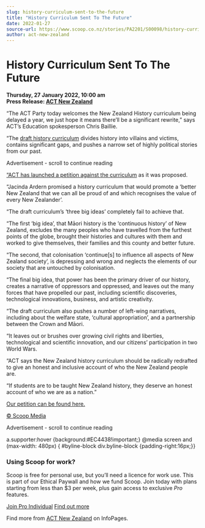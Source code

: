 ```yaml
---
slug: history-curriculum-sent-to-the-future
title: "History Curriculum Sent To The Future"
date: 2022-01-27
source-url: https://www.scoop.co.nz/stories/PA2201/S00098/history-curriculum-sent-to-the-future.htm
author: act-new-zealand
---
```

History Curriculum Sent To The Future
=====================================

**Thursday, 27 January 2022, 10:00 am**  
**Press Release: [ACT New Zealand](https://info.scoop.co.nz/ACT_New_Zealand)**

“The ACT Party today welcomes the New Zealand History curriculum being delayed a year, we just hope it means there’ll be a significant rewrite,” says ACT’s Education spokesperson Chris Baillie.

“The [draft history curricu](https://www.act.org.nz/r?u=jqzSupZhMn3ILrvC9Pj_PJfbOVIhhjLMSqOKHID-Ohe7MEipwSq86DnmzLDZeM_kUbq_uFfvoVDk0kqptR-scl3r_JvzYDAuPsVMVF4KwBu-2b_0Is2BbFs_hA69-KpRzNjW-gQKzHkOOhS3mdQdP7lSThJXYDx5cQ3QK3ogfpjS_Xs8hvkFNFgToxVLl6ysdBTXkXx6Tlmu26sbdhXWiTG2hfHXCJkFs1DbZbervW1CfBfQJM4aeFdfgx7kMa33JBGJ0w2nDskEmhYuzaz1SRzkUD1Q3LNuDJNRMVSM1FiEvwko8yi_j7yFgXQMDAGqgfYIrLNEgSfcyCdGeCXvFPc233uJWOUrscRVsFjGhmAiDj3hJ-5bxUt7S_5N-ZxsY5Q_QO93HAPQuvEROLWDGujpDErl55FqQIKT1DyEtHekkcGxPulcnOUA_p12or_xpkatTLTXUQUxlWcxywq23mrR88ADuHdq55oWTQsUnntWU2mRcHT9_Fg2Xg27uYgEEj0zb_KFp6DSk_PaUdH56ZhZDO2crj6lMgbQVXFmoHxBlFNL2M6ldQuzJLWO_-wFAxIR7Jb9yy4VWbhDIJ7EdLPmSSGLOV_9MH9APhJgwrbju4s02ddjfxqeC8vVy_rYKL0jFNcX97Xz7Dq9bfatpmAQCczVN2hQAMvneBnpDIQUsiWMF9U9yymjoYO6hFZb109RxHt3JX_kEJx7a9gaqkrbTiyLznWia1RwhoUq62CAmcGXhvpdSK74TlcBTe3Xt63krytvnjBsSZx8MHWUQ6UUtHCaoYCX1h6yswgOSwAlJXJsZ9RA5fxW_Bhdu5FuZiGkFu4zP9EHO1AUvmFLwP08Fs6xvzPZGnTq1OBUGJNRCckXDTfqiBwft4MzRHVDR5Isg9_bSoTtTZOygNQo5S6Eq0x-vK1QYaQHGbpL3ALRleHORqxQAKgztgWRJjC_y_NpPdXBivDzfh2cFVtfUyCueyFMCb4zzqlFbvh7_yU&e=752ed10e9ed7db3a7867d6b86ebadc6c&utm_source=actnz&utm_medium=email&utm_campaign=history_curriculum_sent_t&n=2)[lum](https://www.act.org.nz/r?u=jqzSupZhMn3ILrvC9Pj_PJfbOVIhhjLMSqOKHID-Ohe7MEipwSq86DnmzLDZeM_kUbq_uFfvoVDk0kqptR-scl3r_JvzYDAuPsVMVF4KwBu-2b_0Is2BbFs_hA69-KpRzNjW-gQKzHkOOhS3mdQdP7lSThJXYDx5cQ3QK3ogfpjS_Xs8hvkFNFgToxVLl6ysdBTXkXx6Tlmu26sbdhXWiTG2hfHXCJkFs1DbZbervW1CfBfQJM4aeFdfgx7kMa33JBGJ0w2nDskEmhYuzaz1SRzkUD1Q3LNuDJNRMVSM1FiEvwko8yi_j7yFgXQMDAGqgfYIrLNEgSfcyCdGeCXvFPc233uJWOUrscRVsFjGhmAiDj3hJ-5bxUt7S_5N-ZxsY5Q_QO93HAPQuvEROLWDGujpDErl55FqQIKT1DyEtHekkcGxPulcnOUA_p12or_xpkatTLTXUQUxlWcxywq23mrR88ADuHdq55oWTQsUnntWU2mRcHT9_Fg2Xg27uYgEEj0zb_KFp6DSk_PaUdH56ZhZDO2crj6lMgbQVXFmoHxBlFNL2M6ldQuzJLWO_-wFAxIR7Jb9yy4VWbhDIJ7EdLPmSSGLOV_9MH9APhJgwrbju4s02ddjfxqeC8vVy_rYKL0jFNcX97Xz7Dq9bfatpmAQCczVN2hQAMvneBnpDIQUsiWMF9U9yymjoYO6hFZb109RxHt3JX_kEJx7a9gaqkrbTiyLznWia1RwhoUq62CAmcGXhvpdSK74TlcBTe3Xt63krytvnjBsSZx8MHWUQ6UUtHCaoYCX1h6yswgOSwAlJXJsZ9RA5fxW_Bhdu5FuZiGkFu4zP9EHO1AUvmFLwP08Fs6xvzPZGnTq1OBUGJNRCckXDTfqiBwft4MzRHVDR5Isg9_bSoTtTZOygNQo5S6Eq0x-vK1QYaQHGbpL3ALRleHORqxQAKgztgWRJjC_y_NpPdXBivDzfh2cFVtfUyCueyFMCb4zzqlFbvh7_yU&e=752ed10e9ed7db3a7867d6b86ebadc6c&utm_source=actnz&utm_medium=email&utm_campaign=history_curriculum_sent_t&n=3) divides history into villains and victims, contains significant gaps, and pushes a narrow set of highly political stories from our past.

Advertisement - scroll to continue reading





[“ACT has launched a petition against the curriculum](https://www.act.org.nz/nzhistory?e=752ed10e9ed7db3a7867d6b86ebadc6c&utm_source=actnz&utm_medium=email&utm_campaign=history_curriculum_sent_t&n=4) as it was proposed.

“Jacinda Ardern promised a history curriculum that would promote a ‘better New Zealand that we can all be proud of and which recognises the value of every New Zealander’.

“The draft curriculum’s ‘three big ideas’ completely fail to achieve that.

“The first ‘big idea’, that Māori history is the ‘continuous history’ of New Zealand, excludes the many peoples who have travelled from the furthest points of the globe, brought their histories and cultures with them and worked to give themselves, their families and this county and better future.

“The second, that colonisation ‘continue\[s\] to influence all aspects of New Zealand society’, is depressing and wrong and neglects the elements of our society that are untouched by colonisation.

“The final big idea, that power has been the primary driver of our history, creates a narrative of oppressors and oppressed, and leaves out the many forces that have propelled our past, including scientific discoveries, technological innovations, business, and artistic creativity.

“The draft curriculum also pushes a number of left-wing narratives, including about the welfare state, ‘cultural appropriation’, and a partnership between the Crown and Māori.

“It leaves out or brushes over growing civil rights and liberties, technological and scientific innovation, and our citizens’ participation in two World Wars.

“ACT says the New Zealand history curriculum should be radically redrafted to give an honest and inclusive account of who the New Zealand people are.

“If students are to be taught New Zealand history, they deserve an honest account of who we are as a nation.”

[Our petition can be found here.](https://www.act.org.nz/r?u=jqzSupZhMn3ILrvC9Pj_PJfbOVIhhjLMSqOKHID-Ohe7MEipwSq86DnmzLDZeM_kUbq_uFfvoVDk0kqptR-scl3r_JvzYDAuPsVMVF4KwBs5U5jNo9GxvWIvOxDVs1IcANCs9_3COf-7gADeQELoIQBFA7BY3N6AlL7v9NlK3uMh-vzsMokwMhPLngqNfxXiD1jg1LprkryCi04baOmIJI8x8_WA9FVIfUPtJRvMgKSsPWYcQN8tdCzjYU6wlQZt_BNyF8p4SYdR5lGTEn6bGNY1ak6NVtz9TGw36oy8T76OfLPIxttV1RJwzFdSUrw7DTdtIiMZlVsWqDYbo1GS5w4Et_Q7wPgb2Qz2PFaId10fPaX5ah3ADisSzxcOgdFFW1jg94AwReK4jiPtkwDSvREBV-jzZzKZ3hh7MWjP7CShtiIeaF5Dq6wLyZ19Ad0Dm9mJ4lEI7vLCgYnr1yI-aL1yueGxP69FMoxGou6i2NJb-la9sVJ5CWameKNlKWqmf-U2fzbqR9qVS89xus0V2dnI16Ki1wajETHO_uzrXlvxUdP2BIC6jZ5Sz1Xm756lLNgesYGjlC5A1xL5GckXuS9Djdmk6zBcm4O8DjGwh4gyUKEQc0FNpIe3pFP6k1tCaD7huY8-4h7Niff_MlZcV3WmaGBLyALw2soIBuVA6fssMlJaDz82lRbkVhHS_oRZu71z4QGZiVKHehzOD5huVbFA_2GYuJMocwayOQsiQt4&e=752ed10e9ed7db3a7867d6b86ebadc6c&utm_source=actnz&utm_medium=email&utm_campaign=history_curriculum_sent_t&n=5)

[© Scoop Media](http://www.scoop.co.nz/about/terms.html)  

Advertisement - scroll to continue reading



a.supporter:hover {background:#EC4438!important;} @media screen and (max-width: 480px) { #byline-block div.byline-block {padding-right:16px;}}

### Using Scoop for work?

Scoop is free for personal use, but you’ll need a licence for work use. This is part of our Ethical Paywall and how we fund Scoop. Join today with plans starting from less than $3 per week, plus gain access to exclusive _Pro_ features.  
  
[Join Pro Individual](https://pro.scoop.co.nz/Individual/?from=ProIn24) [Find out more](https://pro.scoop.co.nz/using-scoop-for-work/?from=ProIn24)

Find more from [ACT New Zealand](https://info.scoop.co.nz/ACT_New_Zealand) on InfoPages.